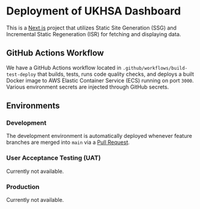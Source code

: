 # Deployment of UKHSA Dashboard

This is a [Next.js](https://nextjs.org/) project that utilizes Static Site Generation (SSG) and Incremental Static Regeneration (ISR) for fetching and displaying data.

## GitHub Actions Workflow

We have a GitHub Actions workflow located in `.github/workflows/build-test-deploy` that builds, tests, runs code quality checks, and deploys a built Docker image to AWS Elastic Container Service (ECS) running on port `3000`. Various environment secrets are injected through GitHub secrets.

## Environments

### Development

The development environment is automatically deployed whenever feature branches are merged into `main` via a [Pull Request](https://github.com/publichealthengland/winter-pressures-frontend/pulls).

### User Acceptance Testing (UAT)

Currently not available.

### Production

Currently not available.
